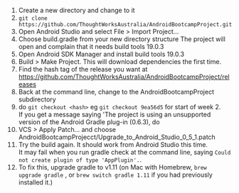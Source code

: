 1. Create a new directory and change to it
2. ```git clone https://github.com/ThoughtWorksAustralia/AndroidBootcampProject.git```
3. Open Android Studio and select File > Import Project...
4. Choose build.gradle from your new directory structure
The project will open and complain that it needs build tools 19.0.3
5. Open Android SDK Manager and install build tools 19.0.3
6. Build > Make Project. This will download dependencies the first time.
7. Find the hash tag of the release you want at https://github.com/ThoughtWorksAustralia/AndroidBootcampProject/releases
8. Back at the command line, change to the AndroidBootcampProject subdirectory
9. do ```git checkout <hash>``` eg ```git checkout 9ea56d5``` for start of week 2.  
If you get a message saying 'The project is using an unsupported version of the Android Gradle plug-in (0.6.3), do
10. VCS > Apply Patch... and choose AndroidBootcampProjecct/Upgrade_to_Android_Studio_0_5_1.patch
11. Try the build again. It should work from Android Studio this time.  
It may fail when you run gradle check at the command line, saying ```Could not create plugin of type 'AppPlugin'.```.
12. To fix this, upgrade gradle to v1.11 (on Mac with Homebrew, ```brew upgrade gradle``` , or ```brew switch gradle 1.11``` if you had previously installed it.)

